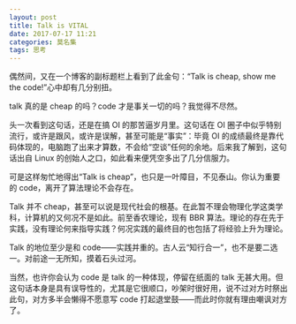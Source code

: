 ```yaml
---
layout: post
title: Talk is VITAL
date: 2017-07-17 11:21
categories: 莫名集
tags: 思考
---
```

偶然间，又在一个博客的副标题栏上看到了此金句：“Talk is cheap, show me the code!”心中却有几分别扭。

talk 真的是 cheap 的吗？code 才是事关一切的吗？我觉得不尽然。

头一次看到这句话，还是在搞 OI 的那苦逼岁月里。这句话在 OI 圈子中似乎特别流行，或许是跟风，或许是误解，甚至可能是“事实”：毕竟 OI 的成绩最终是靠代码体现的，电脑跑了出来才算数，不会给“空谈”任何的余地。后来我了解到，这句话出自 Linux 的创始人之口，如此看来便凭空多出了几分信服力。

可是这样匆忙地得出“Talk is cheap”，也只是一叶障目，不见泰山。你认为重要的 code，离开了算法理论不会存在。

Talk 并不 cheap，甚至可以说是现代社会的根基。在此暂不理会物理化学这类学科，计算机的又何况不是如此。前至香农理论，现有 BBR 算法。理论的存在先于实践，没有理论何来指导实践？何况实践的最终目的也包括了将经验上升为理论。

Talk 的地位至少是和 code——实践并重的。古人云“知行合一”，也不是要二选一。对前途一无所知，摸着石头过河。

当然，也许你会认为 code 是 talk 的一种体现，停留在纸面的 talk 无甚大用。但这句话本身是具有误导性的，尤其是它很顺口，吵架时很好用，说不过对方时祭出此句，对方多半会懒得不愿意写 code 打起退堂鼓——而此时你就有理由嘲讽对方了。
